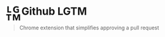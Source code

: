 # <img src="/images/icon48.png" width="45" align="left"> Github LGTM
> Chrome extension that simplifies approving a pull request

